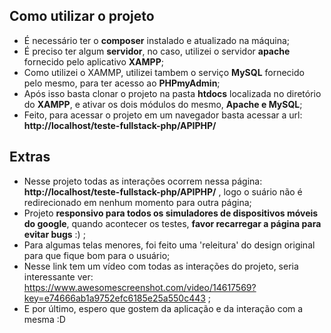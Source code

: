 ## Como utilizar o projeto

- É necessário ter o **composer** instalado e atualizado na máquina;
- É preciso ter algum **servidor**, no caso, utilizei o servidor **apache** fornecido pelo aplicativo **XAMPP**;
- Como utilizei o XAMMP, utilizei tambem o serviço **MySQL** fornecido pelo mesmo, para ter acesso ao **PHPmyAdmin**;
- Após isso basta clonar o projeto na pasta **htdocs** localizada no diretório do **XAMPP**, e ativar os dois módulos do mesmo, **Apache e MySQL**;
- Feito, para acessar o projeto em um navegador basta acessar a url: **http://localhost/teste-fullstack-php/APIPHP/**


## Extras

- Nesse projeto todas as interações ocorrem nessa página: **http://localhost/teste-fullstack-php/APIPHP/** , logo o suário não é redirecionado em nenhum momento
para outra página;
- Projeto **responsivo para todos os simuladores de dispositivos móveis do google**, quando acontecer os testes, **favor recarregar a página para evitar bugs** :) ;
- Para algumas telas menores, foi feito uma 'releitura' do design original para que fique bom para o usuário;
- Nesse link tem um vídeo com todas as interações do projeto, seria interessante ver: https://www.awesomescreenshot.com/video/14617569?key=e74666ab1a9752efc6185e25a550c443 ;
- E por último, espero que gostem da aplicação e da interação com a mesma :D
